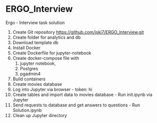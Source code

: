 # ERGO_Interview
Ergo - Interview task solution

1. Create Git repository https://github.com/jski7/ERGO_Interview.git
2. Create folder for analytics and db
3. Download template db
4. Install Docker
5. Create Dockerfile for jupyter-notebook
6. Create docker-compose file with 
   1. jupyter notebook, 
   2. Postgres
   3. pgadmin4
7. Build containers
8. Create movies database
9. Log into Jupyter via browser - token: hi
10. Create tables and import data to movies database - Run init.ipynb via Jupyter
11. Send requests to database and get answers to questions - Run Solution.ipynb
12. Clean up Jupyter directory